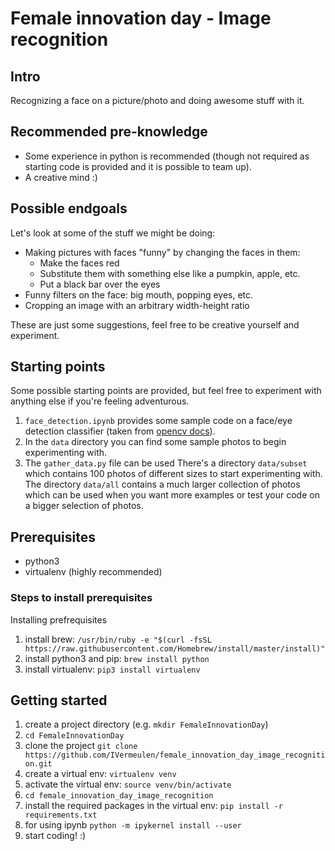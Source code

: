 # Female innovation day - Image recognition

## Intro

Recognizing a face on a picture/photo and doing awesome stuff with it. 

## Recommended pre-knowledge

* Some experience in python is recommended (though not required as starting code is provided and it is possible to team up).
* A creative mind :)

## Possible endgoals

Let's look at some of the stuff we might be doing:

* Making pictures with faces "funny" by changing the faces in them:
  * Make the faces red 
  * Substitute them with something else like a pumpkin, apple, etc.
  * Put a black bar over the eyes
* Funny filters on the face: big mouth, popping eyes, etc.
* Cropping an image with an arbitrary width-height ratio

These are just some suggestions, feel free to be creative yourself and experiment.


## Starting points

Some possible starting points are provided, but feel free to experiment with anything else if you're feeling adventurous. 

1. `face_detection.ipynb` provides some sample code on a face/eye detection classifier (taken from [opencv docs](https://docs.opencv.org/3.3.0/d7/d8b/tutorial_py_face_detection.html)).
2. In the `data` directory you can find some sample photos to begin experimenting with. 
3. The `gather_data.py` file can be used There's a directory `data/subset` which contains 100 photos of different sizes to start experimenting with. The directory `data/all` contains a much larger collection of photos which can be used when you want more examples or test your code on a bigger selection of photos. 

## Prerequisites

* python3
* virtualenv (highly recommended)

### Steps to install prerequisites

Installing prefrequisites
1. install brew: `/usr/bin/ruby -e "$(curl -fsSL https://raw.githubusercontent.com/Homebrew/install/master/install)"
`
2. install python3 and pip: `brew install python`
3. install virtualenv: `pip3 install virtualenv`

## Getting started

1. create a project directory (e.g. `mkdir FemaleInnovationDay`)
2. `cd FemaleInnovationDay`
3. clone the project `git clone https://github.com/IVermeulen/female_innovation_day_image_recognition.git`
3. create a virtual env: `virtualenv venv`
4. activate the virtual env: `source venv/bin/activate`
5. `cd female_innovation_day_image_recognition`
6. install the required packages in the virtual env: `pip install -r requirements.txt`
7. for using ipynb `python -m ipykernel install --user`
8. start coding! :)
